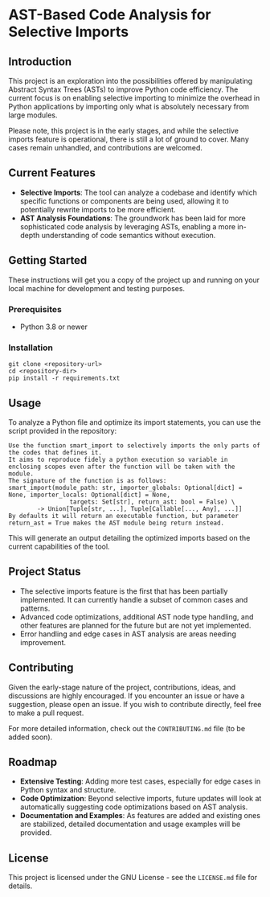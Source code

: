 # AST-Based Code Analysis for Selective Imports

## Introduction

This project is an exploration into the possibilities offered by manipulating Abstract Syntax Trees (ASTs) to improve Python code efficiency. The current focus is on enabling selective importing to minimize the overhead in Python applications by importing only what is absolutely necessary from large modules.

Please note, this project is in the early stages, and while the selective imports feature is operational, there is still a lot of ground to cover. Many cases remain unhandled, and contributions are welcomed.

## Current Features

- **Selective Imports**: The tool can analyze a codebase and identify which specific functions or components are being used, allowing it to potentially rewrite imports to be more efficient.
- **AST Analysis Foundations**: The groundwork has been laid for more sophisticated code analysis by leveraging ASTs, enabling a more in-depth understanding of code semantics without execution.

## Getting Started

These instructions will get you a copy of the project up and running on your local machine for development and testing purposes.

### Prerequisites

- Python 3.8 or newer

### Installation

```
git clone <repository-url>
cd <repository-dir>
pip install -r requirements.txt
```

## Usage

To analyze a Python file and optimize its import statements, you can use the script provided in the repository:

```
Use the function smart_import to selectively imports the only parts of the codes that defines it.
It aims to reproduce fidely a python execution so variable in enclosing scopes even after the function will be taken with the module.
The signature of the function is as follows:
smart_import(module_path: str, importer_globals: Optional[dict] = None, importer_locals: Optional[dict] = None,
                 targets: Set[str], return_ast: bool = False) \
        -> Union[Tuple[str, ...], Tuple[Callable[..., Any], ...]]
By defaults it will return an executable function, but parameter return_ast = True makes the AST module being return instead.
```

This will generate an output detailing the optimized imports based on the current capabilities of the tool.

## Project Status

- The selective imports feature is the first that has been partially implemented. It can currently handle a subset of common cases and patterns.
- Advanced code optimizations, additional AST node type handling, and other features are planned for the future but are not yet implemented.
- Error handling and edge cases in AST analysis are areas needing improvement.

## Contributing

Given the early-stage nature of the project, contributions, ideas, and discussions are highly encouraged. If you encounter an issue or have a suggestion, please open an issue. If you wish to contribute directly, feel free to make a pull request.

For more detailed information, check out the `CONTRIBUTING.md` file (to be added soon).

## Roadmap

- **Extensive Testing**: Adding more test cases, especially for edge cases in Python syntax and structure.
- **Code Optimization**: Beyond selective imports, future updates will look at automatically suggesting code optimizations based on AST analysis.
- **Documentation and Examples**: As features are added and existing ones are stabilized, detailed documentation and usage examples will be provided.

## License

This project is licensed under the GNU License - see the `LICENSE.md` file for details.

